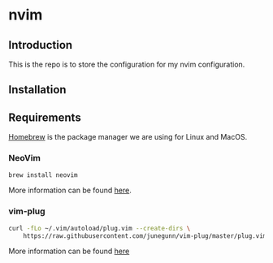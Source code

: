 # nvim

## Introduction

This is the repo is to store the configuration for my nvim configuration.

## Installation

## Requirements

[Homebrew](https://brew.sh/) is the package manager we are using for Linux and MacOS.

### NeoVim

``` bash
brew install neovim
```

More information can be found [here](https://neovim.io/).


### vim-plug

``` bash
curl -fLo ~/.vim/autoload/plug.vim --create-dirs \
    https://raw.githubusercontent.com/junegunn/vim-plug/master/plug.vim
```

More information can be found [here](https://github.com/junegunn/vim-plug)
